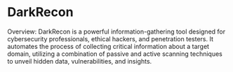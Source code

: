# DarkRecon
Overview: DarkRecon is a powerful information-gathering tool designed for cybersecurity professionals, ethical hackers, and penetration testers. It automates the process of collecting critical information about a target domain, utilizing a combination of passive and active scanning techniques to unveil hidden data, vulnerabilities, and insights.

